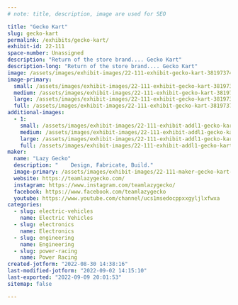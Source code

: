 ```yaml
---
# note: title, description, image are used for SEO

title: "Gecko Kart"
slug: gecko-kart
permalink: /exhibits/gecko-kart/
exhibit-id: 22-111
space-number: Unassigned
description: "Return of the store brand.... Gecko Kart"
description-long: "Return of the store brand.... Gecko Kart"
image: /assets/images/exhibit-images/22-111-exhibit-gecko-kart-38197374-1515360545275460-2893009963934810112-n-large.jpg
image-primary: 
  small: /assets/images/exhibit-images/22-111-exhibit-gecko-kart-38197374-1515360545275460-2893009963934810112-n-small.jpg
  medium: /assets/images/exhibit-images/22-111-exhibit-gecko-kart-38197374-1515360545275460-2893009963934810112-n-medium.jpg
  large: /assets/images/exhibit-images/22-111-exhibit-gecko-kart-38197374-1515360545275460-2893009963934810112-n-large.jpg
  full: /assets/images/exhibit-images/22-111-exhibit-gecko-kart-38197374-1515360545275460-2893009963934810112-n-full.jpg
additional-images: 
  - 1:
    small: /assets/images/exhibit-images/22-111-exhibit-addl1-gecko-kart-44932980-10156678711486163-2494914766733049856-o-1-small.jpg
    medium: /assets/images/exhibit-images/22-111-exhibit-addl1-gecko-kart-44932980-10156678711486163-2494914766733049856-o-1-medium.jpg
    large: /assets/images/exhibit-images/22-111-exhibit-addl1-gecko-kart-44932980-10156678711486163-2494914766733049856-o-1-large.jpg
    full: /assets/images/exhibit-images/22-111-exhibit-addl1-gecko-kart-44932980-10156678711486163-2494914766733049856-o-1-full.jpg
maker: 
  name: "Lazy Gecko"
  description: "	Design, Fabricate, Build."
  image-primary: /assets/images/exhibit-images/22-111-maker-gecko-kart-lg-banner-v2sm-medium.png
  website: https://teamlazygecko.com/
  instagram: https://www.instagram.com/teamlazygecko/
  facebook: https://www.facebook.com/teamlazygecko
  youtube: https://www.youtube.com/channel/ucs1msedocppxxgyljlxfwxa
categories: 
  - slug: electric-vehicles
    name: Electric Vehicles
  - slug: electronics
    name: Electronics
  - slug: engineering
    name: Engineering
  - slug: power-racing
    name: Power Racing
created-jotform: "2022-08-30 14:38:16"
last-modified-jotform: "2022-09-02 14:15:10"
last-exported: "2022-09-09 20:01:53"
sitemap: false

---
```

